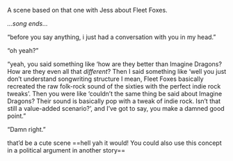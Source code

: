 A scene based on that one with Jess about Fleet Foxes.

  

_…song ends…_

“before you say anything, i just had a conversation with you in my head.”

“oh yeah?”

“yeah, you said something like ‘how are they better than Imagine Dragons? How are they even all that _different_? Then I said something like ‘well you just don’t understand songwriting structure I mean, Fleet Foxes basically recreated the raw folk-rock sound of the sixties with the perfect indie rock tweaks’. Then you were like ‘couldn’t the same thing be said about Imagine Dragons? Their sound is basically pop with a tweak of indie rock. Isn’t that still a value-added scenario?’, and I’ve got to say, you make a damned good point.”

“Damn right.”

  

that’d be a cute scene ==hell yah it would!  You could also use this concept in a political argument in another story==